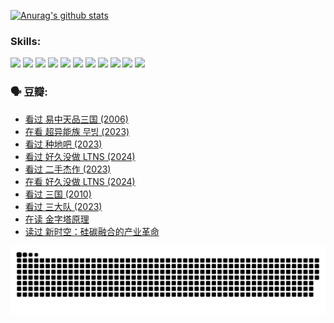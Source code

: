 
[![Anurag's github stats](https://github-readme-stats.vercel.app/api?username=w940853815)](https://github.com/anuraghazra/github-readme-stats)

### Skills:

<code><img height="32" src="https://cdn.jsdelivr.net/npm/simple-icons@v5/icons/python.svg"></code>
<code><img height="32" src="https://cdn.jsdelivr.net/npm/simple-icons@v5/icons/javascript.svg"></code>
<code><img height="32" src="https://cdn.jsdelivr.net/npm/simple-icons@v5/icons/django.svg"></code>
<code><img height="32" src="https://cdn.jsdelivr.net/npm/simple-icons@v5/icons/flask.svg"></code>
<code><img height="32" src="https://cdn.jsdelivr.net/npm/simple-icons@v5/icons/vuetify.svg"></code>
<code><img height="32" src="https://cdn.jsdelivr.net/npm/simple-icons@v5/icons/git.svg"></code>
<code><img height="32" src="https://cdn.jsdelivr.net/npm/simple-icons@v5/icons/docker.svg"></code>
<code><img height="32" src="https://cdn.jsdelivr.net/npm/simple-icons@v5/icons/postgresql.svg"></code>
<code><img height="32" src="https://cdn.jsdelivr.net/npm/simple-icons@v5/icons/elasticsearch.svg"></code>
<code><img height="32" src="https://cdn.jsdelivr.net/npm/simple-icons@v5/icons/macos.svg"></code>
<code><img height="32" src="https://cdn.jsdelivr.net/npm/simple-icons@v5/icons/linux.svg"></code>

### 🗣 豆瓣:

<!-- DOUBAN-ACTIVITIES:START -->
- [看过 易中天品三国‎ (2006)](https://www.douban.com/people/136069238/status/4529910812/?_i=08639900)
- [在看 超异能族 무빙‎ (2023)](https://www.douban.com/people/136069238/status/4527291077/?_i=08639900)
- [看过 种地吧‎ (2023)](https://www.douban.com/people/136069238/status/4527289637/?_i=08639900)
- [看过 好久没做 LTNS‎ (2024)](https://www.douban.com/people/136069238/status/4527289515/?_i=08639900)
- [看过 二手杰作‎ (2023)](https://www.douban.com/people/136069238/status/4522502716/?_i=08639901)
- [在看 好久没做 LTNS‎ (2024)](https://www.douban.com/people/136069238/status/4521969883/?_i=08639901)
- [看过 三国‎ (2010)](https://www.douban.com/people/136069238/status/4521634661/?_i=08639901)
- [看过 三大队‎ (2023)](https://www.douban.com/people/136069238/status/4510323325/?_i=08639901)
- [在读 金字塔原理](https://www.douban.com/people/136069238/status/4507497587/?_i=08639901)
- [读过 新时空：硅碳融合的产业革命](https://www.douban.com/people/136069238/status/4506659177/?_i=08639901)
<!-- DOUBAN-ACTIVITIES:END -->


![Snake animation](https://raw.githubusercontent.com/w940853815/w940853815/output/github-contribution-grid-snake.svg)

<!--
**w940853815/w940853815** is a ✨ _special_ ✨ repository because its `README.md` (this file) appears on your GitHub profile.

Here are some ideas to get you started:

- 🔭 I’m currently working on ...
- 🌱 I’m currently learning ...
- 👯 I’m looking to collaborate on ...
- 🤔 I’m looking for help with ...
- 💬 Ask me about ...
- 📫 How to reach me: ...
- 😄 Pronouns: ...
- ⚡ Fun fact: ...
-->
